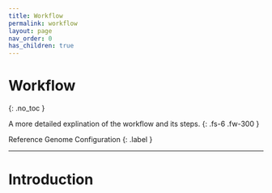 ```yaml
---
title: Workflow
permalink: workflow
layout: page
nav_order: 0
has_children: true
---
```


# Workflow
{: .no_toc }

A more detailed explination of the workflow and its steps.
{: .fs-6 .fw-300 }

Reference Genome Configuration
{: .label }

---

# Introduction
<!-- The <i>{{ site.title }}</i> is a pipeline powered by <a href="https://snakemake.readthedocs.io/" target="_blank">Snakemake</a>, a python-based workflow management package. This project has been created with support for PBS-Torque scheduler environments on Linux servers.

Below is a diagram representing the pipeline flow and steps in the form of a process flow diagram. For reference on the graph syntax (Shape legend), please consult [this guide](https://www.bbc.co.uk/bitesize/guides/znv3rwx/revision/2). -->
